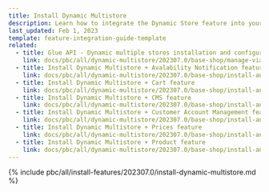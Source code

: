 ```yaml
---
title: Install Dynamic Multistore
description: Learn how to integrate the Dynamic Store feature into your project
last_updated: Feb 1, 2023
template: feature-integration-guide-template
related:
  - title: Glue API - Dynamic multiple stores installation and configuration
    link: docs/pbc/all/dynamic-multistore/202307.0/base-shop/manage-via-glue-api/dynamic-stores-feature-integration.html
  - title: Install Dynamic Multistore + Avalability Notification feature
    link: docs/pbc/all/dynamic-multistore/202307.0/base-shop/install-and-upgrade/install-features/dynamic-stores-availability-notification-feature-integration.html
  - title: Install Dynamic Multistore + Cart feature
    link: docs/pbc/all/dynamic-multistore/202307.0/base-shop/install-and-upgrade/install-features/dynamic-stores-cart-feature-integration.html
  - title: Install Dynamic Multistore + CMS feature
    link: docs/pbc/all/dynamic-multistore/202307.0/base-shop/install-and-upgrade/install-features/dynamic-stores-cms-feature-integration.html
  - title: Install Dynamic Multistore + Customer Account Management feature
    link: docs/pbc/all/dynamic-multistore/202307.0/base-shop/install-and-upgrade/install-features/dynamic-stores-customer-account-management-feature-integration.html
  - title: Install Dynamic Multistore + Prices feature
    link: docs/pbc/all/dynamic-multistore/202307.0/base-shop/install-and-upgrade/install-features/dynamic-stores-prices-feature-integration.html
  - title: Install Dynamic Multistore + Product feature
    link: docs/pbc/all/dynamic-multistore/202307.0/base-shop/install-and-upgrade/install-features/dynamic-stores-product-feature-integration.html
---
```


{% include pbc/all/install-features/202307.0/install-dynamic-multistore.md %} <!-- To edit, see /_includes/pbc/all/install-features/202307.0/install-dynamic-multistore.md -->
